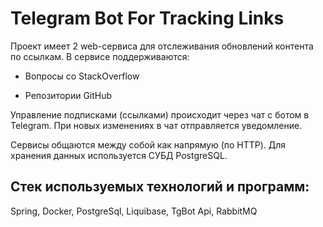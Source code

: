 # Telegram Bot For Tracking Links

Проект имеет 2 web-сервиса для отслеживания обновлений контента по ссылкам. В сервисе поддерживаются:

* Вопросы со StackOverflow

* Репозитории GitHub

Управление подписками (ссылками) происходит через чат с ботом в Telegram. При новых изменениях в чат отправляется уведомление.

Сервисы общаются между собой как напрямую (по HTTP). Для хранения данных используется СУБД PostgreSQL.
## Стек используемых технологий и программ:
Spring, Docker, PostgreSql, Liquibase, TgBot Api, RabbitMQ
